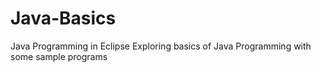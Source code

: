 # Java-Basics
Java Programming in Eclipse
Exploring basics of Java Programming with some sample programs
